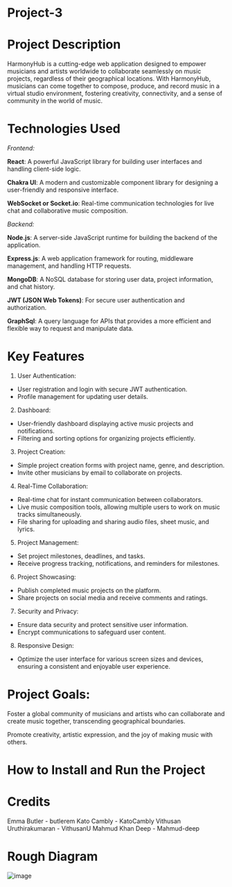 # Project-3


# Project Description

HarmonyHub is a cutting-edge web application designed to empower musicians and artists worldwide to collaborate seamlessly on music projects, regardless of their geographical locations. With HarmonyHub, musicians can come together to compose, produce, and record music in a virtual studio environment, fostering creativity, connectivity, and a sense of community in the world of music.

# Technologies Used
*Frontend:*

**React**: A powerful JavaScript library for building user interfaces and handling client-side logic.

**Chakra UI**: A modern and customizable component library for designing a user-friendly and responsive interface.

**WebSocket or Socket.io**: Real-time communication technologies for live chat and collaborative music composition.

*Backend:*

**Node.js**: A server-side JavaScript runtime for building the backend of the application.

**Express.js**: A web application framework for routing, middleware management, and handling HTTP requests.

**MongoDB**: A NoSQL database for storing user data, project information, and chat history.

**JWT (JSON Web Tokens)**: For secure user authentication and authorization.

**GraphSql**: A query language for APIs that provides a more efficient and flexible way to request and manipulate data.

# Key Features
1. User Authentication:

- User registration and login with secure JWT authentication.
- Profile management for updating user details.

2. Dashboard:

- User-friendly dashboard displaying active music projects and notifications.
- Filtering and sorting options for organizing projects efficiently.

3. Project Creation:

- Simple project creation forms with project name, genre, and description.
- Invite other musicians by email to collaborate on projects.


4. Real-Time Collaboration:

- Real-time chat for instant communication between collaborators.
- Live music composition tools, allowing multiple users to work on music tracks simultaneously.
- File sharing for uploading and sharing audio files, sheet music, and lyrics.

5. Project Management:

- Set project milestones, deadlines, and tasks.
- Receive progress tracking, notifications, and reminders for milestones.

6. Project Showcasing:

- Publish completed music projects on the platform.
- Share projects on social media and receive comments and ratings.

7. Security and Privacy:

- Ensure data security and protect sensitive user information.
- Encrypt communications to safeguard user content.

8. Responsive Design:

- Optimize the user interface for various screen sizes and devices, ensuring a consistent and enjoyable user experience.

# Project Goals:

Foster a global community of musicians and artists who can collaborate and create music together, transcending geographical boundaries.

Promote creativity, artistic expression, and the joy of making music with others.


# How to Install and Run the Project








# Credits
Emma Butler - butlerem
Kato Cambly - KatoCambly
Vithusan Uruthirakumaran - VithusanU
Mahmud Khan Deep - Mahmud-deep




# Rough Diagram
![image](https://github.com/butlerem/Harmony-Hub/assets/130177580/9ad5c304-d2a3-44e6-be55-ba5c5504f6b0)
